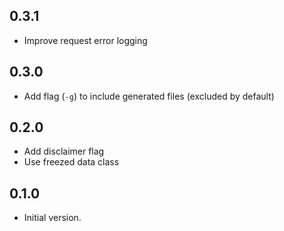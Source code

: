 ## 0.3.1

- Improve request error logging

## 0.3.0

- Add flag (`-g`) to include generated files (excluded by default)

## 0.2.0

- Add disclaimer flag
- Use freezed data class

## 0.1.0

- Initial version.

